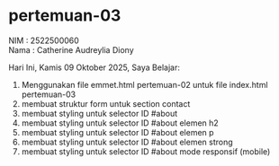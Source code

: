 # pertemuan-03

NIM : 2522500060 <br>
Nama : Catherine Audreylia Diony <br>

Hari Ini, Kamis 09 Oktober 2025, Saya Belajar:
<ol>
    <li>Menggunakan file emmet.html pertemuan-02 untuk file index.html pertemuan-03</li>
    <li>membuat struktur form untuk section contact</li>
    <li>membuat styling untuk selector ID #about </li>
    <li>membuat styling untuk selector ID #about elemen h2 </li>
    <li>membuat styling untuk selector ID #about elemen p </li>
    <li>membuat styling untuk selector ID #about elemen strong </li>
    <li>membuat styling untuk selector ID #about mode responsif (mobile) </li>
</ol>